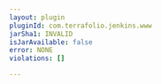 ```yaml
---
layout: plugin
pluginId: com.terrafolio.jenkins.www
jarSha1: INVALID
isJarAvailable: false
error: NONE
violations: []

---
```

